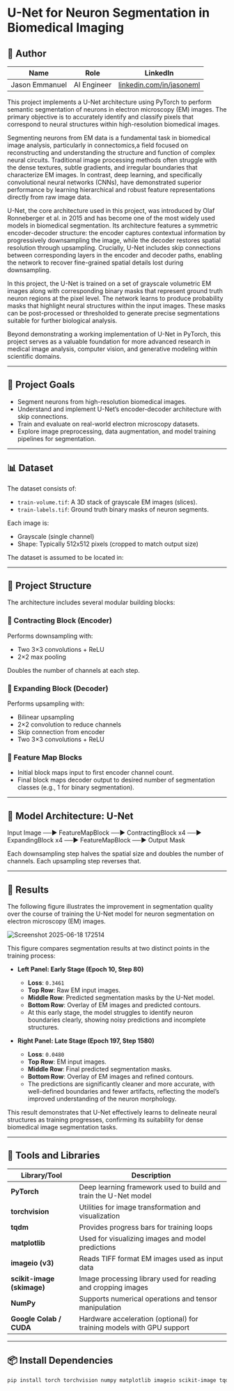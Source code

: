 # U-Net for Neuron Segmentation in Biomedical Imaging

## 👤 Author

| Name            | Role              | LinkedIn                                      |
|-----------------|-------------------|-----------------------------------------------|
| Jason Emmanuel  | AI Engineer    | [linkedin.com/in/jasoneml](https://www.linkedin.com/in/jasoneml/) |

This project implements a U-Net architecture using PyTorch to perform semantic segmentation of neurons in electron microscopy (EM) images. The primary objective is to accurately identify and classify pixels that correspond to neural structures within high-resolution biomedical images.

Segmenting neurons from EM data is a fundamental task in biomedical image analysis, particularly in connectomics,a field focused on reconstructing and understanding the structure and function of complex neural circuits. Traditional image processing methods often struggle with the dense textures, subtle gradients, and irregular boundaries that characterize EM images. In contrast, deep learning, and specifically convolutional neural networks (CNNs), have demonstrated superior performance by learning hierarchical and robust feature representations directly from raw image data.

U-Net, the core architecture used in this project, was introduced by Olaf Ronneberger et al. in 2015 and has become one of the most widely used models in biomedical segmentation. Its architecture features a symmetric encoder-decoder structure: the encoder captures contextual information by progressively downsampling the image, while the decoder restores spatial resolution through upsampling. Crucially, U-Net includes skip connections between corresponding layers in the encoder and decoder paths, enabling the network to recover fine-grained spatial details lost during downsampling.

In this project, the U-Net is trained on a set of grayscale volumetric EM images along with corresponding binary masks that represent ground truth neuron regions at the pixel level. The network learns to produce probability masks that highlight neural structures within the input images. These masks can be post-processed or thresholded to generate precise segmentations suitable for further biological analysis.

Beyond demonstrating a working implementation of U-Net in PyTorch, this project serves as a valuable foundation for more advanced research in medical image analysis, computer vision, and generative modeling within scientific domains.

---

## 🧬 Project Goals

- Segment neurons from high-resolution biomedical images.
- Understand and implement U-Net’s encoder-decoder architecture with skip connections.
- Train and evaluate on real-world electron microscopy datasets.
- Explore image preprocessing, data augmentation, and model training pipelines for segmentation.

---

## 📊 Dataset

The dataset consists of:

- `train-volume.tif`: A 3D stack of grayscale EM images (slices).
- `train-labels.tif`: Ground truth binary masks of neuron segments.

Each image is:
- Grayscale (single channel)
- Shape: Typically 512x512 pixels (cropped to match output size)

The dataset is assumed to be located in:


---

## 🔧 Project Structure

The architecture includes several modular building blocks:

### 🔹 Contracting Block (Encoder)

Performs downsampling with:
- Two 3×3 convolutions + ReLU
- 2×2 max pooling

Doubles the number of channels at each step.

### 🔹 Expanding Block (Decoder)

Performs upsampling with:
- Bilinear upsampling
- 2×2 convolution to reduce channels
- Skip connection from encoder
- Two 3×3 convolutions + ReLU

### 🔹 Feature Map Blocks

- Initial block maps input to first encoder channel count.
- Final block maps decoder output to desired number of segmentation classes (e.g., 1 for binary segmentation).

---

## 🧱 Model Architecture: U-Net
Input Image ──► FeatureMapBlock ──► ContractingBlock x4 ──► ExpandingBlock x4 ──► FeatureMapBlock ──► Output Mask

Each downsampling step halves the spatial size and doubles the number of channels. Each upsampling step reverses that.

---

## 🧪 Results

The following figure illustrates the improvement in segmentation quality over the course of training the U-Net model for neuron segmentation on electron microscopy (EM) images.

![Screenshot 2025-06-18 172514](https://github.com/user-attachments/assets/5cce1f14-2119-40a6-bfe0-72a6acc7f491)

This figure compares segmentation results at two distinct points in the training process:

- **Left Panel: Early Stage (Epoch 10, Step 80)**
  - **Loss**: `0.3461`
  - **Top Row**: Raw EM input images.
  - **Middle Row**: Predicted segmentation masks by the U-Net model.
  - **Bottom Row**: Overlay of EM images and predicted contours.
  - At this early stage, the model struggles to identify neuron boundaries clearly, showing noisy predictions and incomplete structures.

- **Right Panel: Late Stage (Epoch 197, Step 1580)**
  - **Loss**: `0.0480`
  - **Top Row**: EM input images.
  - **Middle Row**: Final predicted segmentation masks.
  - **Bottom Row**: Overlay of EM images and refined contours.
  - The predictions are significantly cleaner and more accurate, with well-defined boundaries and fewer artifacts, reflecting the model’s improved understanding of the neuron morphology.

This result demonstrates that U-Net effectively learns to delineate neural structures as training progresses, confirming its suitability for dense biomedical image segmentation tasks.

---

## 🧰 Tools and Libraries

| Library/Tool         | Description                                                                 |
|----------------------|-----------------------------------------------------------------------------|
| **PyTorch**           | Deep learning framework used to build and train the U-Net model            |
| **torchvision**       | Utilities for image transformation and visualization                       |
| **tqdm**              | Provides progress bars for training loops                                  |
| **matplotlib**        | Used for visualizing images and model predictions                          |
| **imageio (v3)**      | Reads TIFF format EM images used as input data                             |
| **scikit-image (skimage)** | Image processing library used for reading and cropping images           |
| **NumPy**             | Supports numerical operations and tensor manipulation                      |
| **Google Colab / CUDA** | Hardware acceleration (optional) for training models with GPU support     |

---

## 📦 Install Dependencies

```bash
pip install torch torchvision numpy matplotlib imageio scikit-image tqdm
```

